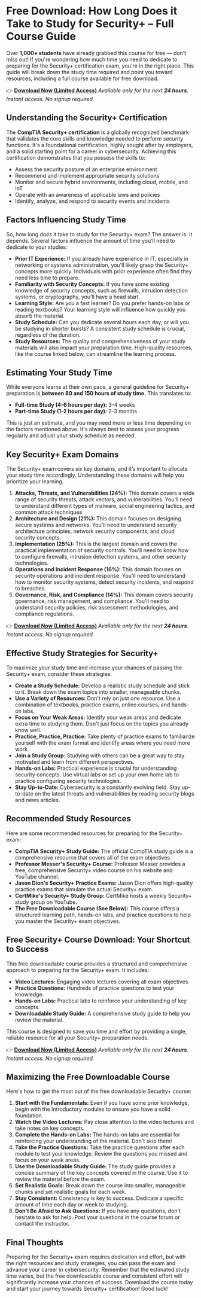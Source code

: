 # Free Download: How Long Does it Take to Study for Security+ – Full Course Guide

Over **1,000+ students** have already grabbed this course for free — don’t miss out! If you're wondering how much time you need to dedicate to preparing for the Security+ certification exam, you're in the right place. This guide will break down the study time required and point you toward resources, including a full course available for free download.

👉 [**Download Now (Limited Access)**](https://udemywork.com/how-long-to-study-for-security-plus)
_Available only for the next **24 hours**. Instant access. No signup required._

## Understanding the Security+ Certification

The **CompTIA Security+ certification** is a globally recognized benchmark that validates the core skills and knowledge needed to perform security functions. It's a foundational certification, highly sought after by employers, and a solid starting point for a career in cybersecurity. Achieving this certification demonstrates that you possess the skills to:

*   Assess the security posture of an enterprise environment
*   Recommend and implement appropriate security solutions
*   Monitor and secure hybrid environments, including cloud, mobile, and IoT
*   Operate with an awareness of applicable laws and policies
*   Identify, analyze, and respond to security events and incidents

## Factors Influencing Study Time

So, how long *does* it take to study for the Security+ exam? The answer is: it depends. Several factors influence the amount of time you’ll need to dedicate to your studies:

*   **Prior IT Experience:** If you already have experience in IT, especially in networking or systems administration, you'll likely grasp the Security+ concepts more quickly. Individuals with prior experience often find they need less time to prepare.
*   **Familiarity with Security Concepts:** If you have some existing knowledge of security concepts, such as firewalls, intrusion detection systems, or cryptography, you’ll have a head start.
*   **Learning Style:** Are you a fast learner? Do you prefer hands-on labs or reading textbooks? Your learning style will influence how quickly you absorb the material.
*   **Study Schedule:** Can you dedicate several hours each day, or will you be studying in shorter bursts? A consistent study schedule is crucial, regardless of the duration.
*   **Study Resources:** The quality and comprehensiveness of your study materials will also impact your preparation time. High-quality resources, like the course linked below, can streamline the learning process.

## Estimating Your Study Time

While everyone learns at their own pace, a general guideline for Security+ preparation is **between 80 and 150 hours of study time.** This translates to:

*   **Full-time Study (4-6 hours per day):** 3-4 weeks
*   **Part-time Study (1-2 hours per day):** 2-3 months

This is just an estimate, and you may need more or less time depending on the factors mentioned above. It's always best to assess your progress regularly and adjust your study schedule as needed.

## Key Security+ Exam Domains

The Security+ exam covers six key domains, and it’s important to allocate your study time accordingly. Understanding these domains will help you prioritize your learning.

1.  **Attacks, Threats, and Vulnerabilities (24%):** This domain covers a wide range of security threats, attack vectors, and vulnerabilities. You'll need to understand different types of malware, social engineering tactics, and common attack techniques.
2.  **Architecture and Design (21%):** This domain focuses on designing secure systems and networks. You'll need to understand security architecture principles, network security components, and cloud security concepts.
3.  **Implementation (25%):** This is the largest domain and covers the practical implementation of security controls. You'll need to know how to configure firewalls, intrusion detection systems, and other security technologies.
4.  **Operations and Incident Response (16%):** This domain focuses on security operations and incident response. You'll need to understand how to monitor security systems, detect security incidents, and respond to breaches.
5.  **Governance, Risk, and Compliance (14%):** This domain covers security governance, risk management, and compliance. You'll need to understand security policies, risk assessment methodologies, and compliance regulations.

👉 [**Download Now (Limited Access)**](https://udemywork.com/how-long-to-study-for-security-plus)
_Available only for the next **24 hours**. Instant access. No signup required._

## Effective Study Strategies for Security+

To maximize your study time and increase your chances of passing the Security+ exam, consider these strategies:

*   **Create a Study Schedule:** Develop a realistic study schedule and stick to it. Break down the exam topics into smaller, manageable chunks.
*   **Use a Variety of Resources:** Don't rely on just one resource. Use a combination of textbooks, practice exams, online courses, and hands-on labs.
*   **Focus on Your Weak Areas:** Identify your weak areas and dedicate extra time to studying them. Don't just focus on the topics you already know well.
*   **Practice, Practice, Practice:** Take plenty of practice exams to familiarize yourself with the exam format and identify areas where you need more work.
*   **Join a Study Group:** Studying with others can be a great way to stay motivated and learn from different perspectives.
*   **Hands-on Labs:** Practical experience is crucial for understanding security concepts. Use virtual labs or set up your own home lab to practice configuring security technologies.
*   **Stay Up-to-Date:** Cybersecurity is a constantly evolving field. Stay up-to-date on the latest threats and vulnerabilities by reading security blogs and news articles.

## Recommended Study Resources

Here are some recommended resources for preparing for the Security+ exam:

*   **CompTIA Security+ Study Guide:** The official CompTIA study guide is a comprehensive resource that covers all of the exam objectives.
*   **Professor Messer's Security+ Course:** Professor Messer provides a free, comprehensive Security+ video course on his website and YouTube channel.
*   **Jason Dion's Security+ Practice Exams:** Jason Dion offers high-quality practice exams that simulate the actual Security+ exam.
*   **CertMike's Security+ Study Group:** CertMike hosts a weekly Security+ study group on YouTube.
*   **The Free Downloadable Course (See Below):** This course offers a structured learning path, hands-on labs, and practice questions to help you master the Security+ exam objectives.

## Free Security+ Course Download: Your Shortcut to Success

This free downloadable course provides a structured and comprehensive approach to preparing for the Security+ exam. It includes:

*   **Video Lectures:** Engaging video lectures covering all exam objectives.
*   **Practice Questions:** Hundreds of practice questions to test your knowledge.
*   **Hands-on Labs:** Practical labs to reinforce your understanding of key concepts.
*   **Downloadable Study Guide:** A comprehensive study guide to help you review the material.

This course is designed to save you time and effort by providing a single, reliable resource for all your Security+ preparation needs.

👉 [**Download Now (Limited Access)**](https://udemywork.com/how-long-to-study-for-security-plus)
_Available only for the next **24 hours**. Instant access. No signup required._

## Maximizing the Free Downloadable Course

Here's how to get the most out of the free downloadable Security+ course:

1.  **Start with the Fundamentals:** Even if you have some prior knowledge, begin with the introductory modules to ensure you have a solid foundation.
2.  **Watch the Video Lectures:** Pay close attention to the video lectures and take notes on key concepts.
3.  **Complete the Hands-on Labs:** The hands-on labs are essential for reinforcing your understanding of the material. Don't skip them!
4.  **Take the Practice Questions:** Take the practice questions after each module to test your knowledge. Review the questions you missed and focus on your weak areas.
5.  **Use the Downloadable Study Guide:** The study guide provides a concise summary of the key concepts covered in the course. Use it to review the material before the exam.
6.  **Set Realistic Goals:** Break down the course into smaller, manageable chunks and set realistic goals for each week.
7.  **Stay Consistent:** Consistency is key to success. Dedicate a specific amount of time each day or week to studying.
8.  **Don't Be Afraid to Ask Questions:** If you have any questions, don't hesitate to ask for help. Post your questions in the course forum or contact the instructor.

## Final Thoughts

Preparing for the Security+ exam requires dedication and effort, but with the right resources and study strategies, you can pass the exam and advance your career in cybersecurity. Remember that the estimated study time varies, but the free downloadable course and consistent effort will significantly increase your chances of success. Download the course today and start your journey towards Security+ certification! Good luck!
